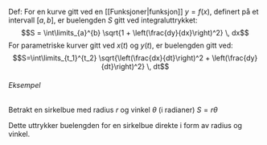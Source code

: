 Def:
For en kurve gitt ved en [[Funksjoner|funksjon]] $y = f(x)$, definert på et intervall $[a, b]$, er buelengden $S$ gitt ved integraluttrykket:
$$S = \int\limits_{a}^{b} \sqrt{1 + \left(\frac{dy}{dx}\right)^2} \, dx$$
For parametriske kurver gitt ved $x(t)$ og $y(t)$, er buelengden gitt ved:
$$S=\int\limits_{t_1}^{t_2} \sqrt{\left(\frac{dx}{dt}\right)^2 + \left(\frac{dy}{dt}\right)^2} \, dt$$
###### Eksempel
Betrakt en sirkelbue med radius $r$ og vinkel $\theta$ (i radianer) $S = r\theta$

Dette uttrykker buelengden for en sirkelbue direkte i form av radius og vinkel.
